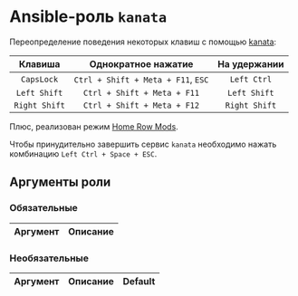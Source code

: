 # Ansible-роль `kanata`

Переопределение поведения некоторых клавиш с помощью [kanata](https://github.com/jtroo/kanata):

| Клавиша       | Однократное нажатие                | На удержании
|:-------------:|:----------------------------------:|:------------:
| `CapsLock`    | `Ctrl + Shift + Meta + F11`, `ESC` | `Left Ctrl`
| `Left Shift`  | `Ctrl + Shift + Meta + F11`        | `Left Shift`
| `Right Shift` | `Ctrl + Shift + Meta + F12`        | `Right Shift`

Плюс, реализован режим [Home Row Mods](https://precondition.github.io/home-row-mods).

Чтобы принудительно завершить сервис `kanata` необходимо нажать комбинацию `Left Ctrl + Space + ESC`.

## Аргументы роли

### Обязательные

| Аргумент | Описание
| -------- | --------

### Необязательные

| Аргумент | Описание | Default
| -------- | -------- | -------
